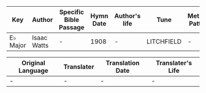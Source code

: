 Key | Author   | Specific Bible Passage     |Hymn Date |Author's life |Tune |Metrical Pattern   |Composer/Source
-- | --------- | ---------------------------|----------|--------------|-----|-------------------|-------------  
E♭ Major |Isaac Watts |- |1908 |- |LITCHFIELD |- |Lowell Mason

Original Language | Translater | Translation Date   | Translater's Life  
----------------- | --------- | --------------------|-------------     
\- |- |- |-
